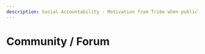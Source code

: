 ```yaml
---
description: Social Accountability - Motivation from Tribe when publicly announcing goals
---
```


# Community / Forum

